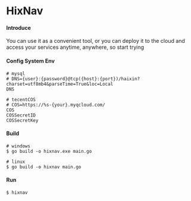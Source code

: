 # HixNav
 
#### Introduce 
You can use it as a convenient tool, or you can deploy it to the cloud and access your services anytime, anywhere, so start trying

#### Config System Env

```shell
# mysql
# DNS={user}:{password}@tcp({host}:{port})/haixin?charset=utf8mb4&parseTime=True&loc=Local
DNS

# tecentCOS
# COS=https://%s-{your}.myqcloud.com/
COS 
COSSecretID
COSSecretKey
``` 

#### Build

```shell
# windows
$ go build -o hixnav.exe main.go

# linux
$ go build -o hixnav main.go
```

#### Run

```shell
$ hixnav
```

